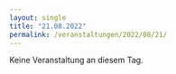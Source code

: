 ```yaml
---
layout: single
title: "21.08.2022"
permalink: /veranstaltungen/2022/08/21/
---
```


Keine Veranstaltung an diesem Tag.
